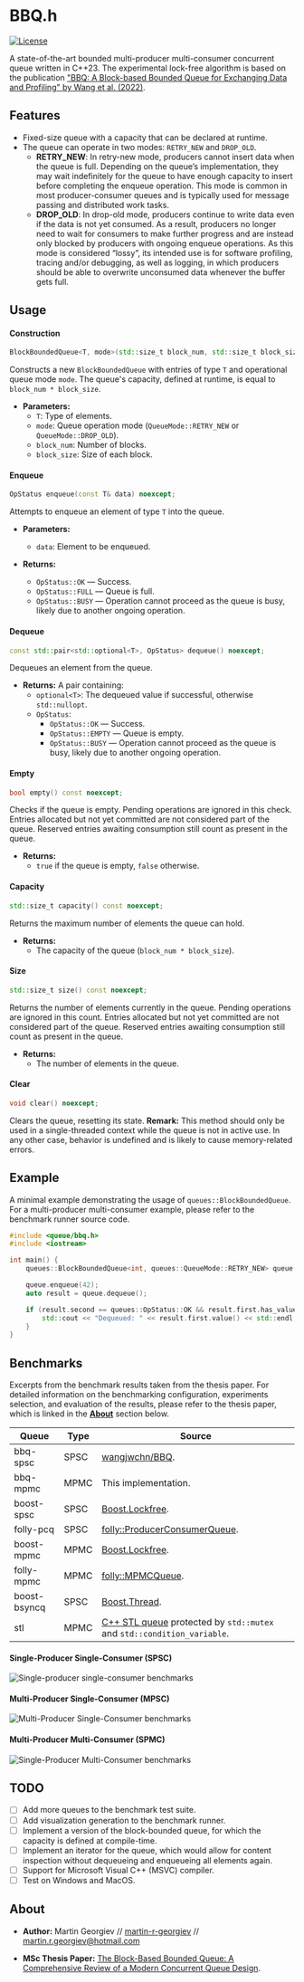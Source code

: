 # BBQ.h

[![License](https://img.shields.io/badge/license-MIT-blue.svg)](https://raw.githubusercontent.com/martin-r-georgiev/block-bounded-queue/master/LICENSE)

A state-of-the-art bounded multi-producer multi-consumer concurrent queue written in C++23. The experimental lock-free algorithm is based on the publication ["BBQ: A Block-based Bounded Queue for Exchanging Data and Profiling" by Wang et al. (2022)](https://www.usenix.org/conference/atc22/presentation/wang-jiawei).

## Features
- Fixed-size queue with a capacity that can be declared at runtime.
- The queue can operate in two modes: `RETRY_NEW` and `DROP_OLD`.
  - **RETRY_NEW**: In retry-new mode, producers cannot insert data when the queue is full. Depending on the queue’s implementation, they may wait indefinitely for the queue to have enough capacity to insert before completing the enqueue operation. This mode is common in most producer-consumer queues and is typically used for message passing and distributed work tasks.
  - **DROP_OLD**: In drop-old mode, producers continue to write data even if the data is not yet consumed. As a result, producers no longer need to wait for consumers to make further progress and are instead only blocked by producers with ongoing enqueue operations. As this mode is considered “lossy”, its intended use is for software profiling, tracing and/or debugging, as well as logging, in which producers should be able to overwrite unconsumed data whenever the buffer gets full.

## Usage

#### Construction
```cpp
BlockBoundedQueue<T, mode>(std::size_t block_num, std::size_t block_size);
```

Constructs a new `BlockBoundedQueue` with entries of type `T` and operational queue mode `mode`. The queue's capacity, defined at runtime, is equal to `block_num * block_size`.

- **Parameters:**
  - `T`: Type of elements.
  - `mode`: Queue operation mode (`QueueMode::RETRY_NEW` or `QueueMode::DROP_OLD`).
  - `block_num`: Number of blocks.
  - `block_size`: Size of each block.

#### Enqueue

```cpp
OpStatus enqueue(const T& data) noexcept;
```

Attempts to enqueue an element of type `T` into the queue.

- **Parameters:**
  - `data`: Element to be enqueued.

- **Returns:**
  - `OpStatus::OK` — Success.
  - `OpStatus::FULL` — Queue is full.
  - `OpStatus::BUSY` — Operation cannot proceed as the queue is busy, likely due to another ongoing operation.

#### Dequeue

```cpp
const std::pair<std::optional<T>, OpStatus> dequeue() noexcept;
```

Dequeues an element from the queue.

- **Returns:**
  A pair containing:
  - `optional<T>`: The dequeued value if successful, otherwise `std::nullopt`.
  - `OpStatus`:
    - `OpStatus::OK` — Success.
    - `OpStatus::EMPTY` — Queue is empty.
    - `OpStatus::BUSY` — Operation cannot proceed as the queue is busy, likely due to another ongoing operation.

#### Empty

```cpp
bool empty() const noexcept;
```

Checks if the queue is empty. Pending operations are ignored in this check. Entries allocated but not yet committed are not considered part of the queue. Reserved entries awaiting consumption still count as present in the queue.

- **Returns:**
  - `true` if the queue is empty, `false` otherwise.

#### Capacity

```cpp
std::size_t capacity() const noexcept;
```

Returns the maximum number of elements the queue can hold.

- **Returns:**
    - The capacity of the queue (`block_num * block_size`).

#### Size

```cpp
std::size_t size() const noexcept;
```

Returns the number of elements currently in the queue. Pending operations are ignored in this count. Entries allocated but not yet committed are not considered part of the queue. Reserved entries awaiting consumption still count as present in the queue.

- **Returns:**
    - The number of elements in the queue.

#### Clear

```cpp
void clear() noexcept;
```

Clears the queue, resetting its state.
**Remark:** This method should only be used in a single-threaded context while the queue is not in active use. In any other case, behavior is undefined and is likely to cause memory-related errors.

## Example

A minimal example demonstrating the usage of `queues::BlockBoundedQueue`. For a multi-producer multi-consumer example, please refer to the benchmark runner source code.

```cpp
#include <queue/bbq.h>
#include <iostream>

int main() {
    queues::BlockBoundedQueue<int, queues::QueueMode::RETRY_NEW> queue(8, 64);

    queue.enqueue(42);
    auto result = queue.dequeue();

    if (result.second == queues::OpStatus::OK && result.first.has_value()) {
        std::cout << "Dequeued: " << result.first.value() << std::endl;
    }
}
```

## Benchmarks

Excerpts from the benchmark results taken from the thesis paper. For detailed information on the benchmarking configuration, experiments selection, and evaluation of the results, please refer to the thesis paper, which is linked in the [**About**](#about) section below.

| Queue         | Type   | Source                                                                                      |
|---------------|--------|---------------------------------------------------------------------------------------------|
| bbq-spsc      | SPSC   | [wangjwchn/BBQ](https://github.com/wangjwchn/BBQ).                                          |
| bbq-mpmc      | MPMC   | This implementation.                                                                        |
| boost-spsc    | SPSC   | [Boost.Lockfree](https://www.boost.org/doc/libs/1_89_0/doc/html/doxygen/classboost_1_1lockfree_1_1spsc__queue.html). |
| folly-pcq     | SPSC   | [folly::ProducerConsumerQueue](https://github.com/facebook/folly/blob/main/folly/ProducerConsumerQueue.h). |
| boost-mpmc    | MPMC   | [Boost.Lockfree](https://www.boost.org/doc/libs/1_89_0/doc/html/doxygen/classboost_1_1lockfree_1_1queue.html). |
| folly-mpmc    | MPMC   | [folly::MPMCQueue](https://github.com/facebook/folly/blob/main/folly/MPMCQueue.h).          |
| boost-bsyncq  | SPSC   | [Boost.Thread](https://www.boost.org/doc/libs/master/doc/html/thread/sds.html#thread.sds.synchronized_queues.ref.sync_bounded_queue_ref). |
| stl           | MPMC   | [C++ STL queue](https://en.cppreference.com/w/cpp/container/queue.html) protected by `std::mutex` and `std::condition_variable`. |

#### Single-Producer Single-Consumer (SPSC)
![Single-producer single-consumer benchmarks](docs/figures/spsc.png)

#### Multi-Producer Single-Consumer (MPSC)
![Multi-Producer Single-Consumer benchmarks](docs/figures/mpsc.png)

#### Multi-Producer Multi-Consumer (SPMC)
![Single-Producer Multi-Consumer benchmarks](docs/figures/spmc.png)

## TODO

- [ ] Add more queues to the benchmark test suite.
- [ ] Add visualization generation to the benchmark runner.
- [ ] Implement a version of the block-bounded queue, for which the capacity is defined at compile-time.
- [ ] Implement an iterator for the queue, which would allow for content inspection without dequeueing and enqueueing all elements again.
- [ ] Support for Microsoft Visual C++ (MSVC) compiler.
- [ ] Test on Windows and MacOS.

## About

- **Author:** Martin Georgiev // [martin-r-georgiev](https://github.com/martin-r-georgiev) // martin.r.georgiev@hotmail.com

- **MSc Thesis Paper:** [The Block-Based Bounded Queue: A Comprehensive Review of a Modern Concurrent Queue Design](https://dspace.uba.uva.nl/server/api/core/bitstreams/37ab24f5-c31a-49a6-bf45-588bf06aa2df/content).
